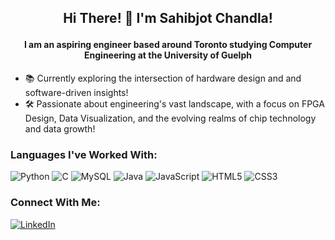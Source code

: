 ## <p align="center">Hi There! 👋 I'm Sahibjot Chandla!</p>

#### <p align="center">I am an aspiring engineer based around Toronto studying Computer Engineering at the University of Guelph </p>

- 📚 Currently exploring the intersection of hardware design and and software-driven insights! 
- 🛠️ Passionate about engineering's vast landscape, with a focus on FPGA Design, Data Visualization, and the evolving realms of chip technology and data growth!

### Languages I've Worked With:
![Python](https://img.shields.io/badge/python-3670A0?style=for-the-badge&logo=python&logoColor=ffdd54)
![C](https://img.shields.io/badge/c-%2300599C.svg?style=for-the-badge&logo=c&logoColor=white)
![MySQL](https://img.shields.io/badge/mysql-4479A1.svg?style=for-the-badge&logo=mysql&logoColor=white)
![Java](https://img.shields.io/badge/java-%23ED8B00.svg?style=for-the-badge&logo=openjdk&logoColor=white)
![JavaScript](https://img.shields.io/badge/javascript-%23323330.svg?style=for-the-badge&logo=javascript&logoColor=%23F7DF1E)
![HTML5](https://img.shields.io/badge/html5-%23E34F26.svg?style=for-the-badge&logo=html5&logoColor=white)
![CSS3](https://img.shields.io/badge/css3-%231572B6.svg?style=for-the-badge&logo=css3&logoColor=white)


### Connect With Me:
<a href="https://www.linkedin.com/in/sahibjotchandla/" target="_blank"><img src="https://img.shields.io/badge/linkedin-%230077B5.svg?style=for-the-badge&logo=linkedin&logoColor=white" alt="LinkedIn"></a>
